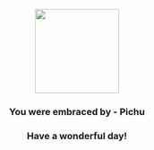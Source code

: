 <p align="center">
    <img src="https://raw.githubusercontent.com/PokeAPI/sprites/master/sprites/pokemon/172.png" width="150" height="150">
</p>
<h3 align="center">You were embraced by - <b>Pichu</b></h3>
<h3 align="center">Have a wonderful day!</h3>
